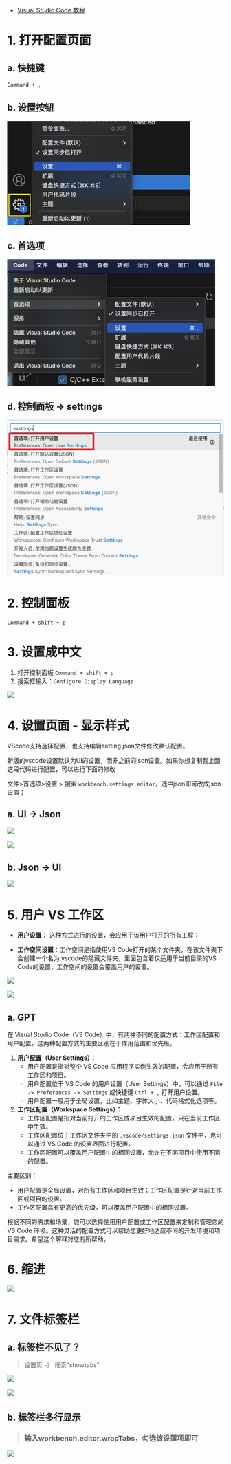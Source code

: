 * [Visual Studio Code 教程](https://www.w3cschool.cn/vscode/)



# 1. 打开配置页面

## a. 快捷键

```
Command + ,
```

## b. 设置按钮

<img src="images/003.png" style="zoom:50%;" />

## c. 首选项

<img src="images/002.png" style="zoom:50%;" />

## d. 控制面板 -> settings

<img src="images/013.png" style="zoom:100%;" />



# 2. 控制面板

```
Command + shift + p
```



# 3. 设置成中文

1. 打开控制面板 `Command + shift + p`
2. 搜索框输入：`Configure Display Language`

![](/AllFiles/AI_IDE/VSCode/VSCode设置/images/001.png)



# 4. 设置页面 - 显示样式

VScode支持选择配置，也支持编辑setting.json文件修改默认配置。

新版的vscode设置默认为UI的设置，而非之前的json设置。如果你想复制我上面这段代码进行配置，可以进行下面的修改

文件>首选项>设置 > 搜索 `workbench.settings.editor`，选中json即可改成json设置；

## a. UI -> Json

![](/AllFiles/AI_IDE/VSCode/VSCode设置/images/004.png)

![](/AllFiles/AI_IDE/VSCode/VSCode设置/images/005.png)

## b. Json -> UI

![](/AllFiles/AI_IDE/VSCode/VSCode设置/images/006.png)



# 5. 用户 VS 工作区

- **用户设置**： 这种方式进行的设置，会应用于该用户打开的所有工程；

- **工作空间设置**：工作空间是指使用VS Code打开的某个文件夹，在该文件夹下会创建一个名为.vscode的隐藏文件夹，里面包含着仅适用于当前目录的VS Code的设置，工作空间的设置会覆盖用户的设置。

![](/AllFiles/AI_IDE/VSCode/VSCode设置/images/007.png)

![](/AllFiles/AI_IDE/VSCode/VSCode设置/images/008.png)



## a. GPT

在 Visual Studio Code（VS Code）中，有两种不同的配置方式：工作区配置和用户配置。这两种配置方式的主要区别在于作用范围和优先级。

1. **用户配置（User Settings）：**
    - 用户配置是指对整个 VS Code 应用程序实例生效的配置，会应用于所有工作区和项目。
    - 用户配置位于 VS Code 的用户设置（User Settings）中，可以通过 `File -> Preferences -> Settings` 或快捷键 `Ctrl + ,` 打开用户设置。
    - 用户配置一般用于全局设置，比如主题、字体大小、代码格式化选项等。
2. **工作区配置（Workspace Settings）：**
    - 工作区配置是指对当前打开的工作区或项目生效的配置，只在当前工作区中生效。
    - 工作区配置位于工作区文件夹中的 `.vscode/settings.json` 文件中，也可以通过 VS Code 的设置界面进行配置。
    - 工作区配置可以覆盖用户配置中的相同设置，允许在不同项目中使用不同的配置。

主要区别：

- 用户配置是全局设置，对所有工作区和项目生效；工作区配置是针对当前工作区或项目的设置。
- 工作区配置具有更高的优先级，可以覆盖用户配置中的相同设置。

根据不同的需求和场景，您可以选择使用用户配置或工作区配置来定制和管理您的 VS Code 环墋。这种灵活的配置方式可以帮助您更好地适应不同的开发环境和项目需求。希望这个解释对您有所帮助。



# 6. 缩进

![](/AllFiles/AI_IDE/VSCode/VSCode设置/images/009.png)



# 7. 文件标签栏

## a. 标签栏不见了？

> 设置页 -》 搜索"showtabs"

![](/AllFiles/AI_IDE/VSCode/VSCode设置/images/010.png)

![](/AllFiles/AI_IDE/VSCode/VSCode设置/images/011.png)



## b. 标签栏多行显示

> ### 输入workbench.editor.wrapTabs，勾选该设置项即可

![](/AllFiles/AI_IDE/VSCode/VSCode设置/images/012.png)











